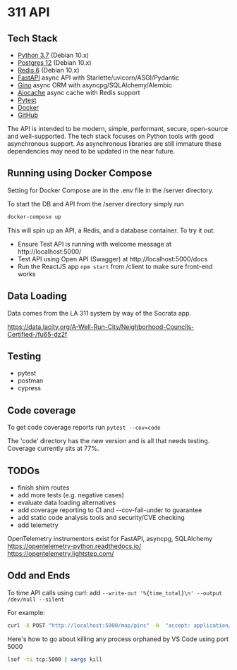 # 311 API

## Tech Stack

* [Python 3.7](https://www.python.org/downloads/release/python-379/) (Debian 10.x)
* [Postgres 12](https://www.postgresql.org/docs/12/index.html) (Debian 10.x)
* [Redis 6](https://redis.io/) (Debian 10.x)
* [FastAPI](https://fastapi.tiangolo.com/) async API with Starlette/uvicorn/ASGI/Pydantic
* [Gino](https://python-gino.org/) async ORM with asyncpg/SQLAlchemy/Alembic
* [Aiocache](https://aiocache.readthedocs.io/) async cache with Redis support
* [Pytest](https://docs.pytest.org/)
* [Docker](https://www.docker.com/)
* [GitHub](https://github.com/)

The API is intended to be modern, simple, performant, secure, open-source and well-supported. The tech stack focuses on Python tools with good asynchronous support. As asynchronous libraries are still immature these dependencies may need to be updated in the near future.

## Running using Docker Compose

Setting for Docker Compose are in the .env file in the /server directory.

To start the DB and API from the /server directory simply run

```bash
docker-compose up
```

This will spin up an API, a Redis, and a database container. To try it out:

* Ensure Test API is running with welcome message at http://localhost:5000/
* Test API using Open API (Swagger) at http://localhost:5000/docs
* Run the ReactJS app ```npm start``` from /client to make sure front-end works

## Data Loading

Data comes from the LA 311 system by way of the Socrata app.

https://data.lacity.org/A-Well-Run-City/Neighborhood-Councils-Certified-/fu65-dz2f

## Testing

* pytest
* postman
* cypress

## Code coverage

To get code coverage reports run ```pytest --cov=code```

The 'code' directory has the new version and is all that needs testing. Coverage currently sits at 77%.

## TODOs

* finish shim routes
* add more tests (e.g. negative cases)
* evaluate data loading alternatives
* add coverage reporting to CI and --cov-fail-under to guarantee
* add static code analysis tools and security/CVE checking
* add telemetry

OpenTelemetry instrumentors exist for FastAPI, asyncpg, SQLAlchemy
https://opentelemetry-python.readthedocs.io/
https://opentelemetry.lightstep.com/

## Odd and Ends

To time API calls using curl: add ```--write-out '%{time_total}\n' --output /dev/null --silent```

For example:

```bash
curl -X POST "http://localhost:5000/map/pins" -H  "accept: application/json" -H  "Content-Type: application/json" -d "{\"startDate\":\"01/01/2020\",\"endDate\":\"08/27/2020\",\"ncList\":[52,46,128,54,104,76,97,121,55],\"requestTypes\":[\"Homeless Encampment\"]}" --write-out '%{time_total}\n' --output /dev/null --silent
```

Here's how to go about killing any process orphaned by VS Code using port 5000

```bash
lsof -ti tcp:5000 | xargs kill
```
